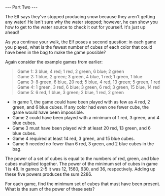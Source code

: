 --- Part Two ---

The Elf says they've stopped producing snow because they aren't getting any water! He isn't sure why the water stopped;
however, he can show you how to get to the water source to check it out for yourself. It's just up ahead!

As you continue your walk, the Elf poses a second question: in each game you played, what is the fewest number of cubes
of each color that could have been in the bag to make the game possible?

Again consider the example games from earlier:

> Game 1: 3 blue, 4 red; 1 red, 2 green, 6 blue; 2 green<br>
> Game 2: 1 blue, 2 green; 3 green, 4 blue, 1 red; 1 green, 1 blue<br>
> Game 3: 8 green, 6 blue, 20 red; 5 blue, 4 red, 13 green; 5 green, 1 red<br>
> Game 4: 1 green, 3 red, 6 blue; 3 green, 6 red; 3 green, 15 blue, 14 red<br>
> Game 5: 6 red, 1 blue, 3 green; 2 blue, 1 red, 2 green <br>

- In game 1, the game could have been played with as few as 4 red, 2 green, and 6 blue cubes. If any color had even one
  fewer cube, the game would have been impossible.
- Game 2 could have been played with a minimum of 1 red, 3 green, and 4 blue cubes.
- Game 3 must have been played with at least 20 red, 13 green, and 6 blue cubes.
- Game 4 required at least 14 red, 3 green, and 15 blue cubes.
- Game 5 needed no fewer than 6 red, 3 green, and 2 blue cubes in the bag.

The power of a set of cubes is equal to the numbers of red, green, and blue cubes multiplied together. The power of the
minimum set of cubes in game 1 is 48. In games 2-5 it was 12, 1560, 630, and 36, respectively. Adding up these five
powers produces the sum 2286.

For each game, find the minimum set of cubes that must have been present. What is the sum of the power of these sets?